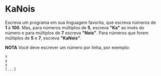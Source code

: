KaNois
======
Escreva um programa em sua linguagem favorita, que escreva números de **1** à **100**. Mas, para números múltiplos de **5**, escreva **"Ka"** ao invés do número e para múltiplos de **7**  escreva **"Nois"**. Para números que forem múltiplos de **5** e **7**, escreva **"KaNois"**.

**NOTA** Você deve escrever um número por linha, por exemplo:
	
	x
	y
	z
	[...]
